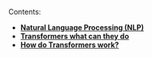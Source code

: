 Contents:
- **[Natural Language Processing (NLP)](../notes/Natural_Language_Processing_(NLP))**
- **[Transformers what can they do](../notes/Transformers_what_can_they_do)**
- **[How do Transformers work?](../notes/How_do_Transformers_work?)**